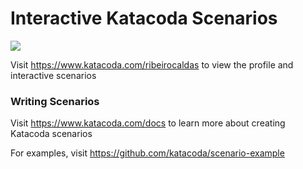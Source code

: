 # Interactive Katacoda Scenarios

[![](http://shields.katacoda.com/katacoda/ribeirocaldas/count.svg)](https://www.katacoda.com/ribeirocaldas "Get your profile on Katacoda.com")

Visit https://www.katacoda.com/ribeirocaldas to view the profile and interactive scenarios

### Writing Scenarios
Visit https://www.katacoda.com/docs to learn more about creating Katacoda scenarios

For examples, visit https://github.com/katacoda/scenario-example
